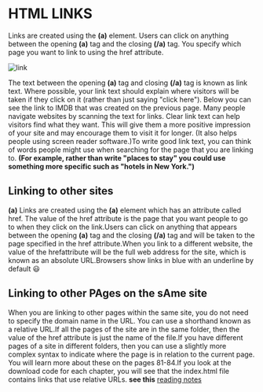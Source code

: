 # HTML LINKS 
Links are created using the **(a)** element. Users can click on anything between the opening **(a)** tag and the closing **(/a)** tag. You specify which page you want to link to using the href attribute.


![link](https://data-flair.training/blogs/wp-content/uploads/sites/2/2020/06/Links-in-HTML-1200x675.jpg)


The text between the opening **(a)** tag and closing **(/a)** tag is known as link text. Where possible, your link text should explain where visitors will be taken if they click on it (rather than just saying "click here"). Below you can see the link to IMDB that was created on the previous page.  Many people navigate websites by scanning the text for links. Clear link text can help visitors find what they want.  This will give them a more positive impression of your site and may encourage them to visit it for longer.  (It also helps people using screen reader software.)To write good link text, you can think of words people might use when searching for the page that you are linking to. **(For example, rather than write "places to stay" you could use something more specific such as "hotels in New York.")**



## Linking to other sites


**(a)** Links are created using the **(a)** element which has an attribute called href. The value of the href attribute is the page that you want people to go to when they click on the link.Users can click on anything that appears between the opening **(a)** tag and the closing **(/a)** tag and will be taken to the page specified in the href attribute.When you link to a different website, the value of the hrefattribute will be the full web address for the site, which is known as an absolute URL.Browsers show links in blue with an underline by default  😃 


## Linking to other PAges on the sAme site

When you are linking to other pages within the same site, you do not need to specify the domain name in the URL. You can use a shorthand known as a relative URL.If all the pages of the site are in the same folder, then the value of the href attribute is just the name of the file.If you have different pages of a site in different folders, then you can use a slightly more complex syntax to indicate where the page is in relation to the current page. You will learn more about these on the pages 81-84.If you look at the download code for each chapter, you will see that the index.html file contains links that use relative URLs. **see this** [reading notes](https://tariqkjm7.github.io/Reading-notes/HTML&CSS)
 




